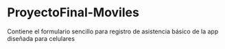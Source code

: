 # ProyectoFinal-Moviles
Contiene el formulario sencillo para registro de asistencia básico de la app diseñada para celulares
